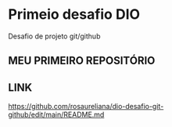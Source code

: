 #  Primeio desafio DIO
Desafio de projeto git/github

## MEU PRIMEIRO REPOSITÓRIO
## LINK

https://github.com/rosaureliana/dio-desafio-git-github/edit/main/README.md
